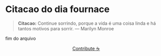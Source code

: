 # Citacao do dia fournace

> **Citacao:** Continue sorrindo, porque a vida é uma coisa linda e há tantos motivos para sorrir. — Marilyn Monroe

fim do arquivo

<watermark-footer>
<p align="center">
  <a href="https://github.com/ruisuan/ruisuan/blob/main/contribute.md">Contribute ☕</a>
</p>
</watermark-footer>
